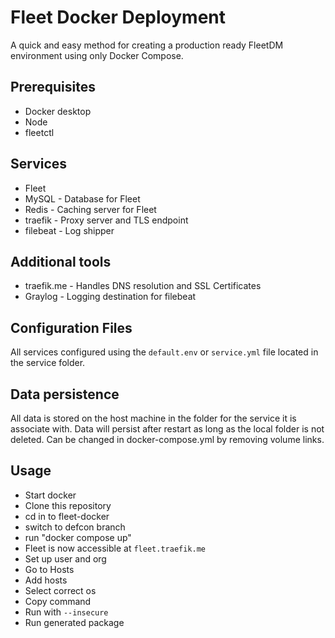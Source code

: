 # Fleet Docker Deployment

A quick and easy method for creating a production ready FleetDM environment using only Docker Compose. 

## Prerequisites

- Docker desktop
- Node
- fleetctl

## Services

- Fleet 
- MySQL - Database for Fleet
- Redis - Caching server for Fleet
- traefik - Proxy server and TLS endpoint
- filebeat - Log shipper

## Additional tools

- traefik.me - Handles DNS resolution and SSL Certificates
- Graylog - Logging destination for filebeat

## Configuration Files

All services configured using the `default.env` or `service.yml` file located in the service folder. 

## Data persistence

All data is stored on the host machine in the folder for the service it is associate with. Data will persist after restart
as long as the local folder is not deleted. Can be changed in docker-compose.yml by removing volume links. 



## Usage

- Start docker
- Clone this repository
- cd in to fleet-docker
- switch to defcon branch
- run "docker compose up"
- Fleet is now accessible at `fleet.traefik.me`
- Set up user and org
- Go to Hosts
- Add hosts
- Select correct os
- Copy command
- Run with `--insecure`
- Run generated package